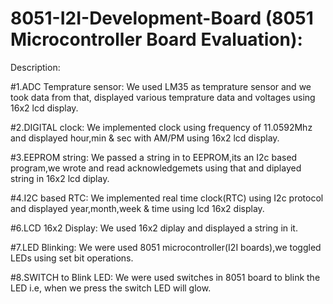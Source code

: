 # 8051-I2I-Development-Board (8051 Microcontroller Board Evaluation):
Description:

#1.ADC Temprature sensor: We used LM35 as temprature sensor and we took data from that, displayed various temprature data and voltages using 16x2 lcd display.

#2.DIGITAL clock: We implemented clock using frequency of 11.0592Mhz and displayed hour,min & sec with AM/PM using 16x2 lcd display.

#3.EEPROM string: We passed a string in to EEPROM,its an I2c based program,we wrote and read acknowledgemets using that  and diplayed string in 16x2 lcd diplay.

#4.I2C based RTC: We implemented real time clock(RTC) using I2c protocol and displayed year,month,week & time using lcd 16x2 display.

#6.LCD 16x2 Display: We used 16x2 diplay and displayed a string in it.

#7.LED Blinking: We were used 8051 microcontroller(I2I boards),we toggled LEDs using set bit operations.

#8.SWITCH to Blink LED: We were used switches in 8051 board to blink the LED i.e, when we press the switch LED will glow.
